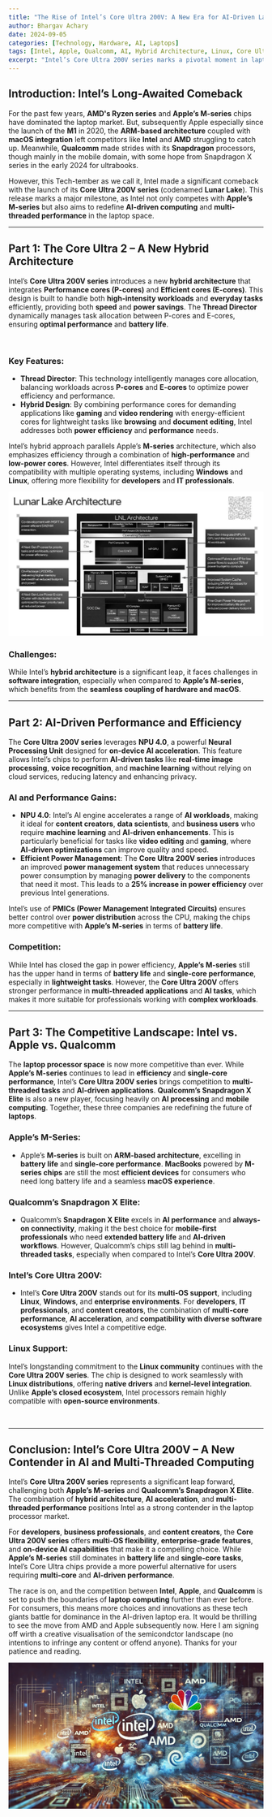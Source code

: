 ```yaml
---
title: "The Rise of Intel’s Core Ultra 200V: A New Era for AI-Driven Laptops"
author: Bhargav Achary
date: 2024-09-05
categories: [Technology, Hardware, AI, Laptops]
tags: [Intel, Apple, Qualcomm, AI, Hybrid Architecture, Linux, Core Ultra 200V, Lunar Lake]
excerpt: "Intel’s Core Ultra 200V series marks a pivotal moment in laptop processing, competing directly with Apple’s M-series and Qualcomm’s Snapdragon X Elite. This article explores the hybrid architecture, AI-driven performance, and multi-threaded computing that define Intel's comeback."
---
```


## Introduction: Intel’s Long-Awaited Comeback

For the past few years, **AMD's Ryzen series** and **Apple’s M-series** chips have dominated the laptop market. But, subsequently Apple especially since the launch of the **M1** in 2020, the **ARM-based architecture** coupled with **macOS integration** left competitors like **Intel** and **AMD** struggling to catch up. Meanwhile, **Qualcomm** made strides with its **Snapdragon** processors, though mainly in the mobile domain, with some hope from Snapdragon X series in the early 2024 for ultrabooks.

However, this Tech-tember as we call it, Intel made a significant comeback with the launch of its **Core Ultra 200V series** (codenamed **Lunar Lake**). This release marks a major milestone, as Intel not only competes with **Apple’s M-series** but also aims to redefine **AI-driven computing** and **multi-threaded performance** in the laptop space.

---

## Part 1: The Core Ultra 2 – A New Hybrid Architecture

Intel’s **Core Ultra 200V series** introduces a new **hybrid architecture** that integrates **Performance cores (P-cores)** and **Efficient cores (E-cores)**. This design is built to handle both **high-intensity workloads** and **everyday tasks** efficiently, providing both **speed** and **power savings**. The **Thread Director** dynamically manages task allocation between P-cores and E-cores, ensuring **optimal performance** and **battery life**.

<img class="img-responsive" src="/images/posts/intel/intel_ai_pc.png" alt="">

### Key Features:
- **Thread Director**: This technology intelligently manages core allocation, balancing workloads across **P-cores** and **E-cores** to optimize power efficiency and performance.
- **Hybrid Design**: By combining performance cores for demanding applications like **gaming** and **video rendering** with energy-efficient cores for lightweight tasks like **browsing** and **document editing**, Intel addresses both **power efficiency** and **performance** needs.

Intel’s hybrid approach parallels Apple’s **M-series** architecture, which also emphasizes efficiency through a combination of **high-performance** and **low-power cores**. However, Intel differentiates itself through its compatibility with multiple operating systems, including **Windows** and **Linux**, offering more flexibility for **developers** and **IT professionals**.

<img class="img-responsive" src="/images/posts/intel/lunar_lake.png" alt="">

### Challenges:
While Intel’s **hybrid architecture** is a significant leap, it faces challenges in **software integration**, especially when compared to **Apple’s M-series**, which benefits from the **seamless coupling of hardware and macOS**.

---

## Part 2: AI-Driven Performance and Efficiency

The **Core Ultra 200V series** leverages **NPU 4.0**, a powerful **Neural Processing Unit** designed for **on-device AI acceleration**. This feature allows Intel’s chips to perform **AI-driven tasks** like **real-time image processing**, **voice recognition**, and **machine learning** without relying on cloud services, reducing latency and enhancing privacy.

### AI and Performance Gains:
- **NPU 4.0**: Intel’s AI engine accelerates a range of **AI workloads**, making it ideal for **content creators**, **data scientists**, and **business users** who require **machine learning** and **AI-driven enhancements**. This is particularly beneficial for tasks like **video editing** and **gaming**, where **AI-driven optimizations** can improve quality and speed.
- **Efficient Power Management**: The **Core Ultra 200V series** introduces an improved **power management system** that reduces unnecessary power consumption by managing **power delivery** to the components that need it most. This leads to a **25% increase in power efficiency** over previous Intel generations.

Intel’s use of **PMICs (Power Management Integrated Circuits)** ensures better control over **power distribution** across the CPU, making the chips more competitive with **Apple’s M-series** in terms of **battery life**.

### Competition:
While Intel has closed the gap in power efficiency, **Apple’s M-series** still has the upper hand in terms of **battery life** and **single-core performance**, especially in **lightweight tasks**. However, the **Core Ultra 200V** offers stronger performance in **multi-threaded applications** and **AI tasks**, which makes it more suitable for professionals working with **complex workloads**.

---

## Part 3: The Competitive Landscape: Intel vs. Apple vs. Qualcomm

The **laptop processor space** is now more competitive than ever. While **Apple’s M-series** continues to lead in **efficiency** and **single-core performance**, Intel’s **Core Ultra 200V series** brings competition to **multi-threaded tasks** and **AI-driven applications**. **Qualcomm’s Snapdragon X Elite** is also a new player, focusing heavily on **AI processing** and **mobile computing**. Together, these three companies are redefining the future of **laptops**.

### Apple’s M-Series:
- Apple’s **M-series** is built on **ARM-based architecture**, excelling in **battery life** and **single-core performance**. **MacBooks** powered by **M-series chips** are still the most **efficient devices** for consumers who need long battery life and a seamless **macOS experience**.
  
### Qualcomm’s Snapdragon X Elite:
- Qualcomm’s **Snapdragon X Elite** excels in **AI performance** and **always-on connectivity**, making it the best choice for **mobile-first professionals** who need **extended battery life** and **AI-driven workflows**. However, Qualcomm’s chips still lag behind in **multi-threaded tasks**, especially when compared to Intel’s **Core Ultra 200V**.

### Intel’s Core Ultra 200V:
- Intel’s **Core Ultra 200V** stands out for its **multi-OS support**, including **Linux**, **Windows**, and **enterprise environments**. For **developers**, **IT professionals**, and **content creators**, the combination of **multi-core performance**, **AI acceleration**, and **compatibility with diverse software ecosystems** gives Intel a competitive edge.

### Linux Support: 
Intel’s longstanding commitment to the **Linux community** continues with the **Core Ultra 200V series**. The chip is designed to work seamlessly with **Linux distributions**, offering **native drivers** and **kernel-level integration**. Unlike **Apple’s closed ecosystem**, Intel processors remain highly compatible with **open-source environments**.

<img class="img-responsive" src="/images/posts/intel/intel_ai_pc.png" alt="">

---

## Conclusion: Intel’s Core Ultra 200V – A New Contender in AI and Multi-Threaded Computing

Intel’s **Core Ultra 200V series** represents a significant leap forward, challenging both **Apple’s M-series** and **Qualcomm’s Snapdragon X Elite**. The combination of **hybrid architecture**, **AI acceleration**, and **multi-threaded performance** positions Intel as a strong contender in the laptop processor market.

For **developers**, **business professionals**, and **content creators**, the **Core Ultra 200V series** offers **multi-OS flexibility**, **enterprise-grade features**, and **on-device AI capabilities** that make it a compelling choice. While **Apple’s M-series** still dominates in **battery life** and **single-core tasks**, Intel’s Core Ultra chips provide a more powerful alternative for users requiring **multi-core** and **AI-driven performance**.

The race is on, and the competition between **Intel**, **Apple**, and **Qualcomm** is set to push the boundaries of **laptop computing** further than ever before. For consumers, this means more choices and innovations as these tech giants battle for dominance in the AI-driven laptop era. It would be thrilling to see the move from AMD and Apple subsequently now. Here I am signing off wirth a creative visualisation of the semicondctor landscape (no intentions to infringe any content or offend anyone). Thanks for your patience and reading.

<img class="img-responsive" src="/images/posts/intel/creative.png" alt="">
